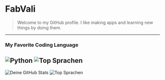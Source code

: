 # FabVali
> Welcome to my GitHub profile. I like making apps and learning new things by doing them.
-------
### My Favorite Coding Language
![Python](https://img.shields.io/badge/-Python-3776AB?logo=python&logoColor=white)
![Top Sprachen](https://github-readme-stats.vercel.app/api/top-langs/?username=fabvali08&layout=compact&theme=tokyonight)
-------



![Deine GitHub Stats](https://github-readme-stats.vercel.app/api?username=fabvali08&show_icons=true&theme=tokyonight)
![Top Sprachen](https://github-readme-stats.vercel.app/api/top-langs/?username=fabvali08&layout=compact&theme=tokyonight)


<!--
**FabVali08/fabvali08** is a ✨ _special_ ✨ repository because its `README.md` (this file) appears on your GitHub profile.

Here are some ideas to get you started:

- 🔭 I’m currently working on ...
- 🌱 I’m currently learning ...
- 👯 I’m looking to collaborate on ...
- 🤔 I’m looking for help with ...
- 💬 Ask me about ...
- 📫 How to reach me: ...
- 😄 Pronouns: ...
- ⚡ Fun fact: ...
-->
